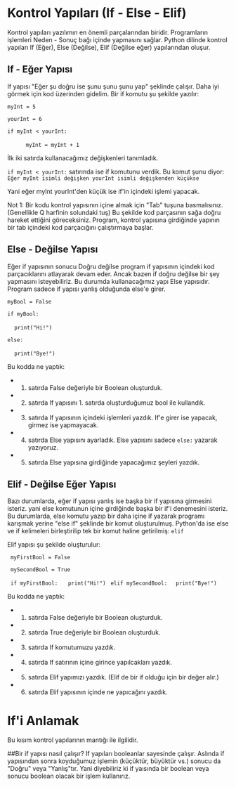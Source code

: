 # Kontrol Yapıları (If - Else - Elif)
Kontrol yapıları yazılımın en önemli parçalarından biridir. Programların işlemleri Neden - Sonuç bağı içinde yapmasını sağlar. Python dilinde kontrol yapıları If (Eğer), Else (Değilse), Elif (Değilse eğer) yapılarından oluşur.

## If - Eğer Yapısı
If yapısı "Eğer şu doğru ise şunu şunu şunu yap" şeklinde çalışır. Daha iyi görmek için kod üzerinden gidelim. Bir if komutu şu şekilde yazılır:


`myInt = 5`

`yourInt = 6`

`if myInt < yourInt:`
 
 
 
 
&nbsp; &nbsp; &nbsp; &nbsp;`  myInt = myInt + 1`
  
  
İlk iki satırda kullanacağımız değişkenleri tanımladık.

` if myInt < yourInt: ` satırında ise if komutunu verdik. Bu komut şunu diyor: ` Eğer myInt isimli değişken yourInt isimli değişkenden küçükse`

Yani eğer myInt yourInt'den küçük ise if'in içindeki işlemi yapacak.

Not 1: Bir kodu kontrol yapısının içine almak için "Tab" tuşuna basmalısınız. (Genellikle Q harfinin solundaki tuş) Bu şekilde kod parçasının sağa doğru hareket ettiğini göreceksiniz. Program, kontrol yapısına girdiğinde yapının bir tab içindeki kod parçacığını çalıştırmaya başlar.

## Else - Değilse Yapısı
Eğer if yapısının sonucu Doğru değilse program if yapısının içindeki kod parçacıklarını atlayarak devam eder. Ancak bazen if doğru değilse bir şey yapmasını isteyebiliriz. Bu durumda kullanacağımız yapı Else yapısıdır. Program sadece if yapısı yanlış olduğunda else'e girer.

`myBool = False`

`if myBool:`

&nbsp;&nbsp;&nbsp;&nbsp;`print("Hi!")`

`else:`

&nbsp;&nbsp;&nbsp;&nbsp;`print("Bye!")`

Bu kodda ne yaptık:
* 1. satırda False değeriyle bir Boolean oluşturduk.
* 2. satırda If yapısını 1. satırda oluşturduğumuz bool ile kullandık.
* 3. satırda If yapısının içindeki işlemleri yazdık. If'e girer ise yapacak, girmez ise yapmayacak.
* 4. satırda Else yapısını ayarladık. Else yapısını sadece `else:` yazarak yazıyoruz.
* 5. satırda Else yapısına girdiğinde yapacağımız şeyleri yazdık.

## Elif - Değilse Eğer Yapısı
Bazı durumlarda, eğer if yapısı yanlış ise başka bir if yapısına girmesini isteriz. yani else komutunun içine girdiğinde başka bir if'i denemesini isteriz. Bu durumlarda, else komutu yazıp bir daha içine if yazarak programı karışmak yerine "else if" şeklinde bir komut oluşturulmuş. Python'da ise else ve if kelimeleri birleştirilip tek bir komut haline getirilmiş: `elif`

Elif yapısı şu şekilde oluşturulur:

` myFirstBool = False`

` mySecondBool = True`

` if myFirstBool:`
&nbsp;&nbsp;&nbsp;&nbsp; `print("Hi!")`
` elif mySecondBool:`
&nbsp;&nbsp;&nbsp;&nbsp;`print("Bye!")`

Bu kodda ne yaptık:
* 1. satırda False değeriyle bir Boolean oluşturduk.
* 2. satırda True değeriyle bir Boolean oluşturduk.
* 3. satırda If komutumuzu yazdık.
* 4. satırda If satırının içine girince yapılcakları yazdık.
* 5. satırda Elif yapımızı yazdık. (Elif de bir if olduğu için bir değer alır.)
* 6. satırda Elif yapısının içinde ne yapıcağını yazdık.

# If'i Anlamak
Bu kısım kontrol yapılarının mantığı ile ilgilidir.

##Bir if yapısı nasıl çalışır?
If yapıları booleanlar sayesinde çalışır. Aslında if yapısından sonra koyduğumuz işlemin (küçüktür, büyüktür vs.) sonucu da "Doğru" veya "Yanlış"tır. Yani diyebiliriz ki if yaısında bir boolean veya sonucu boolean olacak bir işlem kullanırız.
